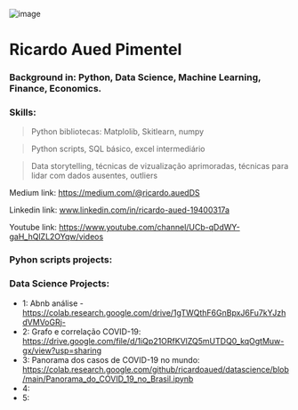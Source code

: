 

![image](https://user-images.githubusercontent.com/97811898/156823824-c97cfe30-e939-4373-81be-3a92c0ac43bc.png)

# Ricardo Aued Pimentel



### Background in: Python, Data Science, Machine Learning, Finance, Economics.

### Skills:
>Python bibliotecas: Matplolib, Skitlearn, numpy

>Python scripts, SQL básico, excel intermediário

>Data storytelling, técnicas de vizualização aprimoradas, técnicas para lidar com dados ausentes, outliers

Medium link: https://medium.com/@ricardo.auedDS

Linkedin link: www.linkedin.com/in/ricardo-aued-19400317a

Youtube link: https://www.youtube.com/channel/UCb-qDdWY-gaH_hQlZL2OYqw/videos

### Pyhon scripts projects:


### Data Science Projects:
* 1: Abnb análise - https://colab.research.google.com/drive/1gTWQthF6GnBpxJ6Fu7kYJzhdVMVoGRj-
* 2: Grafo e correlação COVID-19: https://drive.google.com/file/d/1iQp21ORfKVlZQ5mUTDQ0_kqOgtMuw-gx/view?usp=sharing
* 3: Panorama dos casos de COVID-19 no mundo: https://colab.research.google.com/github/ricardoaued/datascience/blob/main/Panorama_do_COVID_19_no_Brasil.ipynb
* 4:
* 5:
